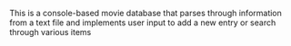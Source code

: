 This is a console-based movie database that parses through information from a text file and implements user input to add a new entry or search through various items
